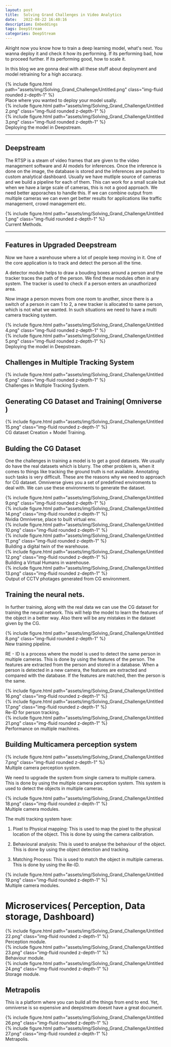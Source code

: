 ```yaml
---
layout: post
title:  Solving Grand Challenges in Video Analytics
date:   2022-08-22 16:40:16
description: Embeddings
tags: DeepStream
categories: DeepStream
---
```



Alright now you know how to train a deep learning model, what's next. You wanna deploy it and check it how its performing. If its performing bad, how to proceed further. If its performing good, how to scale it.

In this blog we are gonna deal with all these stuff about deployment and model retraining for a high accuracy.

<div class="row mt-3">
    <div class="col-sm mt-3 mt-md-0">
        {% include figure.html path="assets/img/Solving_Grand_Challenge/Untitled.png" class="img-fluid rounded z-depth-1" %}
    </div>
</div>
<div class="caption">
    Place where you wanted to deploy your model usally.
</div>



<div class="row mt-3">
    <div class="col-sm mt-3 mt-md-0">
        {% include figure.html path="assets/img/Solving_Grand_Challenge/Untitled 2.png" class="img-fluid rounded z-depth-1" %}
    </div>
    <div class="col-sm mt-3 mt-md-0">
        {% include figure.html path="assets/img/Solving_Grand_Challenge/Untitled 3.png" class="img-fluid rounded z-depth-1" %}
    </div>
</div>
<div class="caption">
    Deploying the model in Deepstream.
</div>


----

## Deepstream

The RTSP is a steam of video frames that are given to the video management software and AI models for inferences. Once the inference is done on the image, the database is stored and the inferences are pushed to custom analytical dashboard. Usually we have mutliple source of cameras and we build a pipeline for each of them. This can work for a small scale but when we have a large scale of cameras, this is not a good approach. We need better apporaches to handle this. If we can combine output from multiple cameras we can even get better results for applications like traffic management, crowd management etc. 

<div class="row mt-3">
    <div class="col-sm mt-3 mt-md-0">
        {% include figure.html path="assets/img/Solving_Grand_Challenge/Untitled 1.png" class="img-fluid rounded z-depth-1" %}
    </div>
</div>
<div class="caption">
    Current Methods.
</div>

----

## Features in Upgraded Deepstream

Now we have a warehouse where a lot of people keep moving in it. One of the core application is to track and detect the person all the time. 

A detector module helps to draw a bouding boxes around a person and the tracker traces the path of the person. We find these modules often in any system. The tracker is used to check if a person enters an unauthorized area.

Now image a person moves from one room to another, since there is a switch of a person in cam 1 to 2, a new tracker is allocated to same person, which is not what we wanted. In such situations we need to have a multi camera tracking system. 

<div class="row mt-3">
    <div class="col-sm mt-3 mt-md-0">
        {% include figure.html path="assets/img/Solving_Grand_Challenge/Untitled 4.png" class="img-fluid rounded z-depth-1" %}
    </div>
    <div class="col-sm mt-3 mt-md-0">
        {% include figure.html path="assets/img/Solving_Grand_Challenge/Untitled 5.png" class="img-fluid rounded z-depth-1" %}
    </div>
</div>
<div class="caption">
    Deploying the model in Deepstream.
</div>


## Challenges in Multiple Tracking System

<div class="row mt-3">
    <div class="col-sm mt-3 mt-md-0">
        {% include figure.html path="assets/img/Solving_Grand_Challenge/Untitled 6.png" class="img-fluid rounded z-depth-1" %}
    </div>
</div>
<div class="caption">
    Challenges in Multiple Tracking System.
</div>

## Generating CG Dataset and Training( Omniverse )

<div class="row mt-3">
    <div class="col-sm mt-3 mt-md-0">
        {% include figure.html path="assets/img/Solving_Grand_Challenge/Untitled 15.png" class="img-fluid rounded z-depth-1" %}
    </div>
</div>
<div class="caption">
    CG dataset Creation + Model Training.
</div>


## Bulding the CG Dataset

One the challenges in training a model is to get a good datasets. We usually do have the real datasets which is blurry. The other problem is, when it comes to things like tracking the ground truth is not available. Annotating such tasks is very difficult. These are the reasons why we need to approach for CG dataset. Omniverse gives you a set of predefined enviroments to deal with. We can use these environments to generate the dataset. 

<div class="row mt-3">
    <div class="col-sm mt-3 mt-md-0">
        {% include figure.html path="assets/img/Solving_Grand_Challenge/Untitled 9.png" class="img-fluid rounded z-depth-1" %}
    </div>
        <div class="col-sm mt-3 mt-md-0">
        {% include figure.html path="assets/img/Solving_Grand_Challenge/Untitled 14.png" class="img-fluid rounded z-depth-1" %}
    </div>
</div>
<div class="caption">
    Nvidia Omniverse, place to built virtual env.
</div>


<div class="row mt-3">
    <div class="col-sm mt-3 mt-md-0">
        {% include figure.html path="assets/img/Solving_Grand_Challenge/Untitled 10.png" class="img-fluid rounded z-depth-1" %}
    </div>
    <div class="col-sm mt-3 mt-md-0">
        {% include figure.html path="assets/img/Solving_Grand_Challenge/Untitled 11.png" class="img-fluid rounded z-depth-1" %}
    </div>
</div>
<div class="caption">
    Building a digital twin of the warehouse.
</div>

<div class="row mt-3">
    <div class="col-sm mt-3 mt-md-0">
        {% include figure.html path="assets/img/Solving_Grand_Challenge/Untitled 12.png" class="img-fluid rounded z-depth-1" %}
    </div>
</div>
<div class="caption">
    Building a Virtual Humans in warehouse.
</div>



<div class="row mt-3">
    <div class="col-sm mt-3 mt-md-0">
        {% include figure.html path="assets/img/Solving_Grand_Challenge/Untitled 13.png" class="img-fluid rounded z-depth-1" %}
    </div>
</div>
<div class="caption">
    Output of CCTV photages generated from CG environment.
</div>





## Training the neural nets.

In further training, along with the real data we can use the CG dataset for training the neural network. This will help the model to learn the features of the object in a better way. Also there will be any mistakes in the dataset given by the CG.


<div class="row mt-3">
    <div class="col-sm mt-3 mt-md-0">
        {% include figure.html path="assets/img/Solving_Grand_Challenge/Untitled 8.png" class="img-fluid rounded z-depth-1" %}
    </div>
</div>
<div class="caption">
    New training pipeline.
</div>



RE - ID is a process where the model is used to detect the same person in multiple cameras. This is done by using the features of the person. The features are extracted from the person and stored in a database. When a person is detected in a new camera, the features are extracted and compared with the database. If the features are matched, then the person is the same.


<div class="row mt-3">
    <div class="col-sm mt-3 mt-md-0">
        {% include figure.html path="assets/img/Solving_Grand_Challenge/Untitled 16.png" class="img-fluid rounded z-depth-1" %}
    </div>
    <div class="col-sm mt-3 mt-md-0">
        {% include figure.html path="assets/img/Solving_Grand_Challenge/Untitled 17.png" class="img-fluid rounded z-depth-1" %}
    </div>
</div>
<div class="caption">
    Re-ID for person tracking.
</div>

<div class="row mt-3">
    <div class="col-sm mt-3 mt-md-0">
        {% include figure.html path="assets/img/Solving_Grand_Challenge/Untitled 21.png" class="img-fluid rounded z-depth-1" %}
    </div>
</div>
<div class="caption">
    Performance on multiple machines.
</div>



## Building Multicamera perception system

<div class="row mt-3">
    <div class="col-sm mt-3 mt-md-0">
        {% include figure.html path="assets/img/Solving_Grand_Challenge/Untitled 7.png" class="img-fluid rounded z-depth-1" %}
    </div>
</div>
<div class="caption">
    Multiple camera perception system.
</div>



We need to upgrade the system from single camera to multiple camera. This is done by using the multiple camera perception system. This system is used to detect the objects in multiple cameras. 


<div class="row mt-3">
    <div class="col-sm mt-3 mt-md-0">
        {% include figure.html path="assets/img/Solving_Grand_Challenge/Untitled 18.png" class="img-fluid rounded z-depth-1" %}
    </div>
</div>
<div class="caption">
    Multiple camera modules. 
</div>


The multi tracking system have:
1. Pixel to Physical mapping: This is used to map the pixel to the physical location of the object. This is done by using the camera calibration.

2. Behavioural analysis: This is used to analyse the behaviour of the object. This is done by using the object detection and tracking.

3. Matching Process: This is used to match the object in multiple cameras. This is done by using the Re-ID.



<div class="row mt-3">
    <div class="col-sm mt-3 mt-md-0">
        {% include figure.html path="assets/img/Solving_Grand_Challenge/Untitled 19.png" class="img-fluid rounded z-depth-1" %}
    </div>
</div>
<div class="caption">
    Multiple camera modules. 
</div>



# Microservices( Perception, Data storage, Dashboard)


<div class="row mt-3">
    <div class="col-sm mt-3 mt-md-0">
        {% include figure.html path="assets/img/Solving_Grand_Challenge/Untitled 22.png" class="img-fluid rounded z-depth-1" %}
    </div>
</div>
<div class="caption">
    Perception module.
</div>

<div class="row mt-3">
    <div class="col-sm mt-3 mt-md-0">
        {% include figure.html path="assets/img/Solving_Grand_Challenge/Untitled 23.png" class="img-fluid rounded z-depth-1" %}
    </div>
</div>
<div class="caption">
    Behaviour module.
</div>

<div class="row mt-3">
    <div class="col-sm mt-3 mt-md-0">
        {% include figure.html path="assets/img/Solving_Grand_Challenge/Untitled 24.png" class="img-fluid rounded z-depth-1" %}
    </div>
</div>
<div class="caption">
    Storage module.
</div>



## Metrapolis 

This is a platform where you can build all the things from end to end. Yet, omniverse is so expensive and deepstream doesnt have a great document. 

<div class="row mt-3">
    <div class="col-sm mt-3 mt-md-0">
        {% include figure.html path="assets/img/Solving_Grand_Challenge/Untitled 26.png" class="img-fluid rounded z-depth-1" %}
    </div>
    <div class="col-sm mt-3 mt-md-0">
        {% include figure.html path="assets/img/Solving_Grand_Challenge/Untitled 27.png" class="img-fluid rounded z-depth-1" %}
    </div>
</div>
<div class="caption">
    Metrapolis.
</div>



